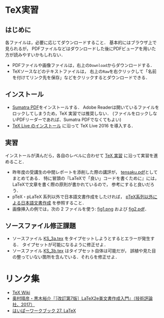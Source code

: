 # TeX実習

## はじめに
各ファイルは，必要に応じてダウンロードすること．
基本的にはブラウザ上で見られるが，
PDFファイルなどはダウンロードした後にPDFビューアを用いた方が読みやすいかもしれない．

- PDFファイルや画像ファイルは，右上の`Download`からダウンロードする．
- TeXソースなどのテキストファイルは，
  右上の`Raw`を右クリックして「名前を付けてリンク先を保存」などをクリックするとダウンロードできる．

## インストール
- [Sumatra PDF](https://www.sumatrapdfreader.org/free-pdf-reader.html)をインストールする．
  Adobe Readerは開いているファイルをロックしてしまうため，TeX 実習では推奨しない．
  (ファイルをロックしないPDFリーダーであれば、Sumatra PDFでなくてもよい)
- [TeX Live のインストール](tex_inst.pdf) に沿って TeX Live 2016 を導入する．

## 実習
インストールが済んだら，各自のレベルに合わせて [TeX 実習](tex_practice.pdf) に沿って実習を進めること．

- 昨年度の受講生の中間レポートを添削した際の講評が，
  [tensaku.pdf](tensaku.pdf)としてまとめてある．
  特に冒頭の『LaTeXで「良い」コードを書くために』には，
  LaTeXで文章を書く際の原則が書かれているので，
  参考にすると良いだろう．
- pTeX・pLaTeX 系列以外で日本語文書作成をしたければ，
  [pTeX系列以外による日本語文書作成](tex_mik.pdf) を参照すること．
- 画像挿入の例では，次の 2 ファイルを使う:
  [fig1.png](fig1.png) および [fig2.pdf](fig2.pdf)．

## ソースファイル修正課題
- ソースファイル [KS_3a.tex](KS_3a.tex) をタイプセットしようとするとエラーが発生する．
  タイプセットが可能になるように修正せよ．
- ソースファイル [KS_3b.tex](KS_3b.tex) はタイプセット自体は可能だが，
  誤植や見た目の整っていない箇所を含んでいる．それらを修正せよ．

# リンク集
- [TeX Wiki](https://texwiki.texjp.org)
- [奥村晴彦・黒木裕介『［改訂第7版］LaTeX2e美文書作成入門』（技術評論社、2017）](http://gihyo.jp/book/2017/978-4-7741-8705-1)
- [はいぱーワークブック 27. LaTeX](http://hwb.ecc.u-tokyo.ac.jp/current/applications/latex/)
